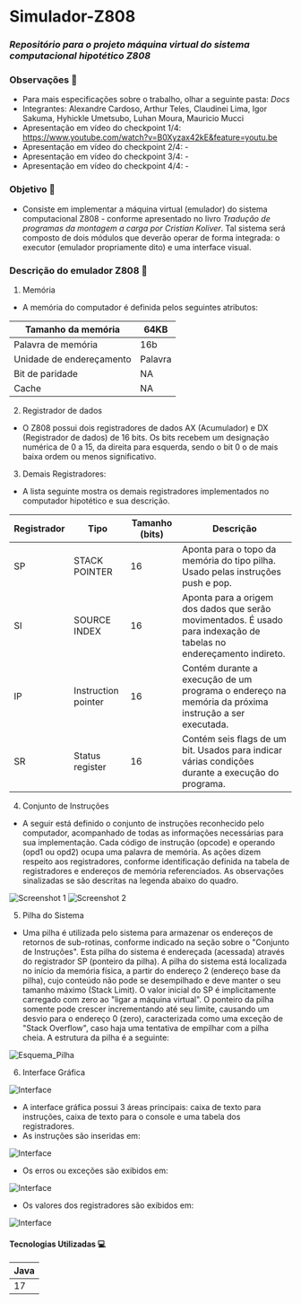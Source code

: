 # Simulador-Z808

### _Repositório para o projeto máquina virtual do sistema computacional hipotético Z808_

### Observações 🚩

* Para mais especificações sobre o trabalho, olhar a seguinte pasta: _Docs_
* Integrantes: Alexandre Cardoso, Arthur Teles, Claudinei Lima, Igor Sakuma, Hyhickle Umetsubo, Luhan Moura, Mauricio Mucci
* Apresentação em vídeo do checkpoint 1/4: https://www.youtube.com/watch?v=B0Xyzax42kE&feature=youtu.be
* Apresentação em vídeo do checkpoint 2/4: -
* Apresentação em vídeo do checkpoint 3/4: -
* Apresentação em vídeo do checkpoint 4/4: -

### Objetivo 🎯

* Consiste em implementar a máquina virtual (emulador) do sistema computacional Z808 - conforme apresentado no livro _Tradução de programas da montagem a
carga por Cristian Koliver_. Tal sistema será composto de dois módulos que deverão operar de forma integrada: o executor
(emulador propriamente dito) e uma interface visual. 

### Descrição do emulador Z808 📝

1. Memória
* A memória do computador é definida pelos seguintes atributos:

|  Tamanho da memória  | 64KB |
|----------------------|------|
| Palavra de memória | 16b |
| Unidade de endereçamento | Palavra |
| Bit de paridade | NA |
| Cache | NA |

2. Registrador de dados
* O Z808 possui dois registradores de dados AX (Acumulador) e DX (Registrador de dados) de 16 bits.
  Os bits recebem um designação numérica de 0 a 15, da direita para esquerda, sendo o bit 0 o de mais baixa ordem 
  ou menos significativo.

3. Demais Registradores:
* A lista seguinte mostra os demais registradores implementados no computador hipotético e sua
descrição.

|  Registrador  | Tipo | Tamanho (bits) | Descrição |
|---------------|------|----------------|-----------|
| SP | STACK POINTER | 16 | Aponta para o topo da memória do tipo pilha. Usado pelas instruções push e pop. |
| SI | SOURCE INDEX | 16 | Aponta para a origem dos dados que serão movimentados. É usado para indexação de tabelas no endereçamento indireto. |
| IP | Instruction pointer | 16 | Contém durante a execução de um programa o endereço na memória da próxima instrução a ser executada. |
| SR | Status register | 16 | Contém seis flags de um bit. Usados para indicar várias condições durante a execução do programa. |

4. Conjunto de Instruções
* A seguir está definido o conjunto de instruções reconhecido pelo computador, acompanhado de todas as 
  informações necessárias para sua implementação. Cada código de instrução (opcode) e operando (opd1 ou opd2) 
  ocupa uma palavra de memória. As ações dizem respeito aos registradores, conforme identificação definida na 
  tabela de registradores e endereços de memória referenciados. As observações sinalizadas se são descritas na 
  legenda abaixo do quadro.

![Screenshot 1](Docs/tabela_1.png)
![Screenshot 2](Docs/tabela_2.png)

5. Pilha do Sistema

* Uma pilha é utilizada pelo sistema para armazenar os endereços de retornos de sub-rotinas, conforme indicado na
  seção sobre o "Conjunto de Instruções". Esta pilha do sistema é endereçada (acessada) através do registrador SP 
  (ponteiro da pilha).
  A pilha do sistema está localizada no início da memória física, a partir do endereço 2 (endereço base da pilha),
  cujo conteúdo não pode se desempilhado e deve manter o seu tamanho máximo (Stack Limit). O valor inicial do SP é
  implicitamente carregado com zero ao "ligar a máquina virtual". O ponteiro da pilha somente pode crescer 
  incrementando até seu limite, causando um desvio para o endereço 0 (zero), caracterizada como uma exceção de 
  "Stack Overflow", caso haja uma tentativa de empilhar com a pilha cheia. A estrutura da pilha é a seguinte:

![Esquema_Pilha](Docs/tabela_3.png)

6. Interface Gráfica

![Interface](Docs/interface.png)

* A interface gráfica possui 3 áreas principais: caixa de texto para instruções, caixa de texto para o console e 
  uma tabela dos registradores.
* As instruções são inseridas em:

![Interface](Docs/instrucoes.png)

* Os erros ou exceções são exibidos em:

![Interface](Docs/console.png)

* Os valores dos registradores são exibidos em:

![Interface](Docs/registradores.png)

#### Tecnologias Utilizadas 💻

| Java |
|------|
|  17  |
